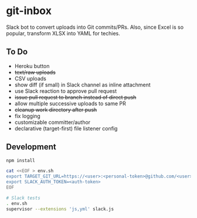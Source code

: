 # git-inbox

Slack bot to convert uploads into Git commits/PRs. Also, since Excel is so popular, transform XLSX into YAML for techies.

## To Do

- Heroku button
- ~~text/raw uploads~~
- CSV uploads
- show diff (if small) in Slack channel as inline attachment
- use Slack reaction to approve pull request
- ~~issue pull request to branch instead of direct push~~
- allow multiple successive uploads to same PR
- ~~cleanup work directory after push~~
- fix logging
- customizable committer/author
- declarative (target-first) file listener config

## Development

```sh
npm install

cat <<EOF > env.sh
export TARGET_GIT_URL=https://<user>:<personal-token>@github.com/<user>/<repo>.git
export SLACK_AUTH_TOKEN=<auth-token>
EOF

# Slack tests
. env.sh
supervisor --extensions 'js,yml' slack.js
```
